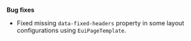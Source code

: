 **Bug fixes**

- Fixed missing `data-fixed-headers` property in some layout configurations using `EuiPageTemplate`.

